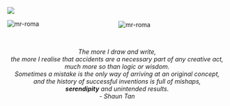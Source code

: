 <p herf="https://skillicons.dev">
<img src="https://skillicons.dev/icons?i=laravel,go,django,docker,git,js,linux,mongodb,mysql,nodejs,ts&perline=6"/>
</p>

<div align="center">
<p href="https://github.com/anuraghazra/github-readme-stats">

<p><img align="left" src="https://github-readme-stats.vercel.app/api/top-langs?username=frederico27&show_icons=true&locale=en&layout=compact" alt="mr-roma" /></p>

<p>&nbsp;<img align="center" src="https://github-readme-stats.vercel.app/api?username=frederico27&show_icons=true&locale=en" alt="mr-roma" /></p>
 </p>
  
  </br>
  
  <p>
    <em>
    The more I draw and write,</br>   
    the more I realise that accidents are a necessary part of any creative act,</br>  
    much more so than logic or wisdom.</br>   
    Sometimes a mistake is the only way of arriving at an original concept,</br>  
    and the history of successful inventions is full of mishaps,</br>  
    <strong>serendipity</strong> and unintended results.</br>  
    - Shaun Tan
    </em>
  </p>
</div>

